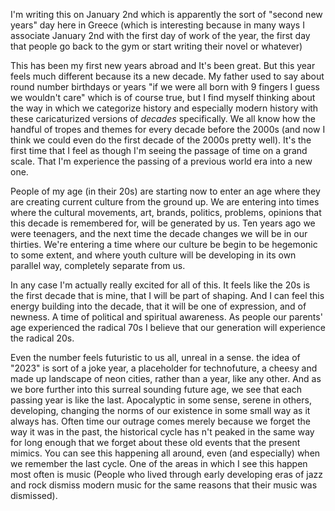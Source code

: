 I'm writing this on January 2nd which is apparently the sort of "second new years" day here in Greece (which is interesting because in many ways I associate January 2nd with the first day of work of the year, the first day that people go back to the gym or start writing their novel or whatever)

This has been my first new years abroad and It's been great. But this year feels much different because its a new decade. My father used to say about round number birthdays or years "if we were all born with 9 fingers I guess we wouldn't care" which is of course true, but I find myself thinking about the way in which we categorize history and especially modern history with these caricaturized versions  of *decades* specifically. We all know how the handful of tropes and themes for every decade before the 2000s (and now I think we could even do the first decade of the 2000s pretty well). It's the first time that I feel as though I'm seeing the passage of time on a grand scale. That I'm experience the passing of a previous world era into a new one. 

People of my age (in their 20s) are starting now to enter an age where they are creating current culture from the ground up. We are entering into times where the cultural movements, art, brands, politics, problems, opinions that this decade is remembered for, will be generated by us. Ten years ago we were teenagers, and the next time the decade changes we will be in our thirties. We're entering a time where our culture be begin to be hegemonic to some extent, and where youth culture will be developing in its own parallel way, completely separate from us.

In any case I'm actually really excited for all of this. It feels like the 20s is the first decade that is mine, that I will be part of shaping. And I can feel this energy building into the decade, that it will be one of expression, and of newness. A time of political and spiritual awareness. As people our parents' age experienced the radical 70s I believe that our generation will experience the radical 20s. 

Even the number feels futuristic to us all, unreal in a sense. the idea of "2023" is sort of a joke year, a placeholder for technofuture, a cheesy and made up landscape of neon cities, rather than a year, like any other. And as we bore further into this surreal sounding future age, we see that each passing year is like the last. Apocalyptic in some sense, serene in others, developing, changing the norms of our existence in some small way as it always has. Often time our outrage comes merely because we forget the way it was in the past, the historical cycle has n't peaked in the same way for long enough that we forget about these old events that the present mimics. You can see this happening all around, even (and especially) when we remember the last cycle. One of the areas in which I see this happen most often is music (People who lived through early developing eras of jazz and rock dismiss modern music for the same reasons that their music was dismissed). 

